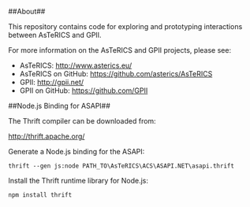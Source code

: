 ##About##

This repository contains code for exploring and prototyping interactions between AsTeRICS and GPII.

For more information on the AsTeRICS and GPII projects, please see:

 * AsTeRICS: http://www.asterics.eu/
 * AsTeRICS on GitHub: https://github.com/asterics/AsTeRICS
 * GPII: http://gpii.net/
 * GPII on GitHub: https://github.com/GPII

##Node.js Binding for ASAPI##

The Thrift compiler can be downloaded from:

http://thrift.apache.org/

Generate a Node.js binding for the ASAPI:

    thrift --gen js:node PATH_TO\AsTeRICS\ACS\ASAPI.NET\asapi.thrift

Install the Thrift runtime library for Node.js:

    npm install thrift
